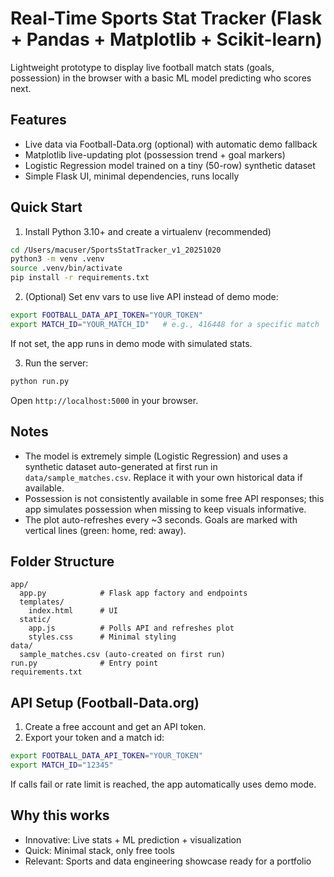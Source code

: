 # Real-Time Sports Stat Tracker (Flask + Pandas + Matplotlib + Scikit-learn)

Lightweight prototype to display live football match stats (goals, possession) in the browser with a basic ML model predicting who scores next.

## Features

- Live data via Football-Data.org (optional) with automatic demo fallback
- Matplotlib live-updating plot (possession trend + goal markers)
- Logistic Regression model trained on a tiny (50-row) synthetic dataset
- Simple Flask UI, minimal dependencies, runs locally

## Quick Start

1) Install Python 3.10+ and create a virtualenv (recommended)

```bash
cd /Users/macuser/SportsStatTracker_v1_20251020
python3 -m venv .venv
source .venv/bin/activate
pip install -r requirements.txt
```

2) (Optional) Set env vars to use live API instead of demo mode:

```bash
export FOOTBALL_DATA_API_TOKEN="YOUR_TOKEN"
export MATCH_ID="YOUR_MATCH_ID"   # e.g., 416448 for a specific match
```

If not set, the app runs in demo mode with simulated stats.

3) Run the server:

```bash
python run.py
```

Open `http://localhost:5000` in your browser.

## Notes

- The model is extremely simple (Logistic Regression) and uses a synthetic dataset auto-generated at first run in `data/sample_matches.csv`. Replace it with your own historical data if available.
- Possession is not consistently available in some free API responses; this app simulates possession when missing to keep visuals informative.
- The plot auto-refreshes every ~3 seconds. Goals are marked with vertical lines (green: home, red: away).

## Folder Structure

```
app/
  app.py            # Flask app factory and endpoints
  templates/
    index.html      # UI
  static/
    app.js          # Polls API and refreshes plot
    styles.css      # Minimal styling
data/
  sample_matches.csv (auto-created on first run)
run.py              # Entry point
requirements.txt
```

## API Setup (Football-Data.org)

1) Create a free account and get an API token.
2) Export your token and a match id:

```bash
export FOOTBALL_DATA_API_TOKEN="YOUR_TOKEN"
export MATCH_ID="12345"
```

If calls fail or rate limit is reached, the app automatically uses demo mode.

## Why this works

- Innovative: Live stats + ML prediction + visualization
- Quick: Minimal stack, only free tools
- Relevant: Sports and data engineering showcase ready for a portfolio


